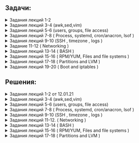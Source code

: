 ## Задачи:

 <details><summary>  Задания лекций 1-2  </summary>
  
  0. установить вторую ВМ с доступом только до первой ВМ.
  Все команды выполняются от имени созданного во время инсталляции пользователя (не root).
  
  1. Внутри директории /usr/share/man (хранилище встроенной документации) находятся каталоги, разбитые по секциям разделов помощи (man1, man2, man3) и по языкам (es, fr, ru).
Используя команду ls, необходимо вывести на экран все файлы, которые расположены в секционных директориях ы и содержат слово "config" в имени. Одним вызовом ls найти все файлы, содержащие слово "system" в каталогах /usr/share/man/man1 и /usr/share/man/man7
  
  2. Самостоятельно изучить команду find, предназначенную для поиска файлов/папок по заданным условиям (man find, find --help).
Найти в директории /usr/share/man все файлы, которые содержат слово "help" в имени, найти там же все файлы, имя которых начинается на "conf".
Какие действия мы можем выполнить с файлами, найденными командой find (не запуская других команд)? Приведите любой пример с комментарием.
  
  3. При помощи команд head и tail, выведите последние 2 строки файла /etc/fstab и первые 7 строк файла /etc/yum.conf
Что произойдёт, если мы запросим больше строк, чем есть в файле? Попробуйте выполнить это на примере, используя команду wc (word cound) для подсчёта количества строк в файле.
  
  4. Создайте в домашней директории файлы file_name1.md, file_name2.md и file_name3.md. Используя {}, переименуйте:
file_name1.md в file_name1.textdoc
file_name2.md в file_name2
file_name3.md в file_name3.md.latest
file_name1.textdoc в file_name1.txt
  
  5. Перейдите в директорию /mnt. Напишите как можно больше различных вариантов команды cd, с помощью которых вы можете вернуться обратно в домашнюю директорию вашего пользователя. Различные относительные пути также считаются разными вариантами.
  
  6. Создайте одной командой в домашней директории 3 папки new, in-process, processed. При этом in-process должна содержать в себе еще 3 папки tread0, tread1, tread2.
Далее создайте 100 файлов формата data[[:digit:]][[:digit:]] в папке new
Скопируйте 34 файла в tread0 и по 33 в tread1 и tread2 соответственно. Выведете содержимое каталога in-process одной командой
После этого переместите все файлы из каталогов tread в processed одной командой. Выведете содержимое каталога in-process и processed опять же одной командой
Сравните количество файлов в каталогах new и processed при помощи изученных ранее команд, если они равны удалите файлы из new
** Сравнение количества и удаление сделано при помощи условия

  7. Получить разворачивание фигурных скобок для выражения. Согласно стандартному поведению bash, стандартного для CentOS 7, скобки в приведённом ниже выражении развёрнуты не будут. Необходимо найти способ получить ожидаемый вывод.
a=1; b=3
echo file{$a..$b}
Необходимо предоставить модицицированную команду, результатом которой является следующий вывод: 
file1 file2 file3


</details>
 <details><summary>  Задания лекций 3-4 (awk,sed,vim) </summary>


 You have log file 'access.log'. It is simple apache log. Format is remote-IP - - [DATE] "method query protocol" status-code send-bytes-from-server "from-where-did-user-came" "user agent" "x-forwarded-for-header"
Sample can be downloaded from 

http://www.almhuette-raith.at/apache-log/access.log    (~650 Mb)



Awk
* What is the most frequent browser (user agent)?
* Show number of requests per month for ip 193.106.31.130 (for example: Sep 2016 - 100500 reqs, Oct 2016 - 0 reqs, Nov 2016 - 2 reqs...)
* Show total amount of data which server has provided for each unique ip (i.e. 100500 bytes for 1.2.3.4; 9001 bytes for 5.4.3.2 and so on)


Sed
* Change all user agents to "lynx"
* Masquerade all ip addresses. For example, 1.2.3.4 becomes "ip1", 3.4.5.6 becomse "ip2" and so on. Rewrite file.
Extra (*)

• Show list of unique ips, who made more then 50 requests to the same url within 10 minutes (for example too many requests to "/")

Learn vim:

   vimtutor / vimtutor ru (in your linux terminal with vim installed)
   
   http://www.vimgenius.com/
   
   https://vimvalley.com/vim-movement-speed-challenge/
   
Vim videos


   https://www.youtube.com/watch?v=aHm36-na4-4
   
   https://www.youtube.com/watch?v=XA2WjJbmmoM
   https://github.com/outragee/epam-learning/blob/main/homework.md
   https://www.youtube.com/watch?v=_NUO4JEtkDw
   
   https://www.youtube.com/watch?v=NzD2UdQl5Gc
   
   https://www.youtube.com/watch?v=5r6yzFEXajQ
   
 
 </details>

 <details><summary> Задания лекций 5-6 (users, groups, file access) </summary>
 
 Task 1: Users and groups

Используйте команды: groupadd, useradd, passwd, chage и другие.
Создайте группу sales с GID 4000 и пользователей bob, alice, eve c основной группой sales. 
Измените пользователям пароли.
Все новые аккаунты должны обязательно менять свои пароли каждый 30 дней.
Новые аккаунты группы sales должны истечь по окончанию 90 дней срока, а bob должен изменять его пароль каждые 15 дней.

Дополнительно:
Заставьте пользователей сменить пароль после первого логина.

Предварительный шаг:
Исследуйте файл /etc/login.defs.
Исследуйте, как работает команда date и как её использовать совместно с chage.



Task 2: Controlling access to files with Linux file system permissions

Используйте команды: su, mkdir, chown, chmod и другие.
Создайте трёх пользователей glen, antony, lesly.
У вас должна быть директория /home/students, где эти три пользователя могут работать совместно с файлами.
Должен быть возможен только пользовательский и групповой доступ, создание и удаление файлов в /home/students. 
Файлы, созданные в этой директории, должны автоматически присваиваться группе студентов students.

Предварительный шаг:
Исследуйте, для чего нужны файлы .bashrc и .profile.



Task3: ACL

Детективное агентство Бейкер Стрит создает коллекцию совместного доступа для хранения файлов дел, в которых члены группы bakerstreet будут иметь права на чтение и запись.
Ведущий детектив, Шерлок Холмс, решил, что члены группы scotlandyard также должны иметь возможность читать и писать в общую директорию. Тем не менее, Холмс считает, что инспектор Джонс является достаточно растерянным, и поэтому он должен иметь доступ только для чтения. 
Миссис Хадсон только начала осваивать Linux и смогла создать общую директорию и скопировать туда несколько файлов. Но сейчас время чаепития, и она попросила вас закончить работу.

Ваша задача - завершить настройку директории общего доступа. 
Директория и всё её содержимое должно принадлежать группе bakerstreet, при этом файлы должны обновляться для чтения и записи для владельца и группы (bakerstreet). У других пользователей не должно быть никаких разрешений. 
Вам также необходимо предоставить доступы на чтение и запись для группы scotlandyard, за исключением Jones, который может только читать документы.
Убедитесь, что ваша настройка применима к существующим и будущим файлам. После установки всех разрешений в директории проверьте от каждого пользователя все его возможные доступы.

Используйте команды: touch, mkdir, chgrp, chmod, getfacl, setfacl и другие. 
Создайте общую директорию /shares/cases.
Создайте группу bakerstreet с пользователями holmes, watson.
Создайте группу scotlandyard с пользователями lestrade, gregson, jones.
Задайте всем пользователям безопасные пароли.

Предварительный шаг:
От суперпользователя создайте папку /share/cases и создайте внутри 2 файла murders.txt и moriarty.txt.
 
 </details>
 
 
 <details><summary>  Задания лекций 7-8 ( Process, systemd, cron/anacron, lsof ) </summary>
 
 Processes

1. Run a sleep command three times at different intervals
2. Send a SIGSTOP signal to all of them in three different ways.
3. Check their statuses with a job command
4. Terminate one of them. (Any)
5. To other send a SIGCONT in two different ways.
6. Kill one by PID and the second one by job ID

systemd
1. Write two daemons: one should be a simple daemon and do sleep 10 after a start and then do echo 1 > /tmp/homework, the second one should be oneshot and do echo 2 > /tmp/homework without any sleep
2. Make the second depended on the first one (should start only after the first)
3. Write a timer for the second one and configure it to run on 01.01.2019 at 00:00
4. Start all daemons and timer, check their statuses, timer list and /tmp/homework
5. Stop all daemons and timer

cron/anacron
1. Create an anacron job which executes a script with echo Hello > /opt/hello and runs every 2 days
2. Create a cron job which executes the same command (will be better to create a script for this) and runs it in 1 minute after system boot.
3. Restart your virtual machine and check previous job proper execution
-----

lsof
1. Run a sleep command, redirect stdout and stderr into two different files (both of them will be empty).
2. Find with the lsof command which files this process uses, also find out where it gets stdout from.
3. List all ESTABLISHED TCP connections ONLY with lsof

 </details>
 
 <details><summary>  Задания лекций 9-10 (SSH , timezone , logs )  </summary>
 
 
 **Task 1:**
 
 
 *As a result of each point, you should provide a corresponding command.localhost - your CentOS VM running in VirtualBoxremotehost - 40.68.74.188 (public IP)webserver - 10.0.0.5 (private IP)1.1. SSH to remotehost using username and password provided to you in Slack. Logout from remotehost.*
 
  1.2. Generate new SSH key-pair on your localhost with name "hw-5" (keys should becreated in ~/.ssh folder).
  
  1.3. Set up key-based authentication, so that you can SSH to  remotehost  withoutpassword.
  
  1.4. SSH to remotehost without password. Log out from remotehost.
  
  1.5. Create SSH config file, so that you can SSH to remotehost simply running`sshremotehost` command. As a result, provide output of command`cat ~/.ssh/config`.
  
  1.6. Using command line utility (curl or telnet) verify that there are some webserverrunning on port 80 of webserver.  Notice that webserver has a private network IP, soyou can access it only from the same network (when you are on remotehost that runsin the same private network). Log out from remotehost.
  
  1.7. Using SSH setup port forwarding, so that you can reach  webserver from yourlocalhost (choose any free local port you like).
  
  1.8 Like in 1.6, but on localhost using command line utility verify that localhost andport you have specified act like webserver, returning same result as in 1.6.
  
  1.9 (*) Open webserver webpage in browser of your Host machine of VirtualBox(Windows, or Mac, or whatever else you use). You may need to setup port forwardingin settings of VirtualBox.
 
 
 
**Task 2:**

*Following tasks should be executed on your localhost as you will need root privileges*

  2.1.Imagine your localhost has been relocated to Havana. Change the time zone onthe localhost to Havana and verify the time zone has been changed properly (may bemultiple commands).
  
  2.2. Find all systemd journal messages on localhost, that were recorded in the last 50minutes and originate from a system service started with user id 81 (single command).
  
  2.3. Configure  rsyslogd  by adding  a  rule  to  the  newly created  configuration   file/etc/rsyslog.d/auth-errors.conf to log all security and authentication messages with thepriority alert and higher to the  /var/log/auth-errors file. Test the newly added logdirective with the logger command (multiple commands).
 
 </details>
 
 
 <details><summary> Задание 11-12 ( Networking )  </summary>
 
**1.** С помощью утилиты nmcli добавте второй ip адрес сетевому интерфейсу enp0s3 (или тому, который является "основным" для вашей машины):
  
   1.1 IP Адрес должен быть назначен из пула немаршрутизируемых в Интернете пулов (aka серых IP)
   
   1.2 Адрес НЕ должен принадлежать пулу адресов, который уже назначен какому-либо из интерфейсов
   
   1.3 В подсети нового адреса должно быть как можно меньше адресов (broadcast и network адрес назначать интерфейсу нельзя)
   
   1.4 перезагрузите машину, убедитесь что оба интерфейса имеет оба адреса (вы должны мочь подключиться по ssh к новому ip адресу)
   

**2.** Новый IP адрес должен "резолвиться" в "private" DNS запись, а hostname вашей машины должен быть таким же, как у ближайшей галактики к нашей Солнечной системе (ну или выберете обычное скучное имя). Продемонстрируйте результаты с помощью  одной из утилит (dig, nslookup, host)


**3.** tcpdump и веселье:

   3.1 Подключаетесь по ssh ко второму интерфейсу машины, логинетесь.
   
   3.2 В одной сессии запускаете tcpdum, в другой сессии пытаетесь получить используя любой http клиент контент страницы по адресу: example.com
   
   3.2* Получите контент страницы с помощтью telnet
   
   3.3 В полученном выводе, найдите содержимое страницы и все HTTP заголовки.
   
   3.4 tcpdump команда должна быть максимально "узконаправленная", то есть, в выводе должно быть минимум трафика, не относящегося к цели задания.
  
**4.** Найдите номер порта, на котором запущен SSH сервер на хосте: 79.134.223.227 + все открытые порты.

***5.***
   Для выполнения этого задания вы должны получить доступ на хост с адресом: 45.88.76.32.
   
   Для этого вам необходимо передать открытую часть ключа преподавателю и после подтверждения подключиться по ssh к хосту.
   
   Цель задания: вам нужно найти сообщение в icmp трафике, который поступает на этот хост 42.88.76.32.   
   
   Предоставте сообщнеие в читаемом варианте и предоставте команду которой вы пользовались чтобы прочесть это сообщение. 
   
   Подсказка: вам доступен tcpdump (/usr/sbin/tcpdump) на хосте.
 
 
 </details>

 <details><summary>  Задания лекций 13-14 ( BASH )  </summary>

## Bash:
0. All scripts should be ran in debug mode.

1. Find a sum of all running process' PIDs.

2. A lucky number is one whose individual digits add up to 7, in successive additions. For example, 62431 is a lucky number (6 + 2 + 4 + 3 + 1 = 16, 1 + 6 = 7). Find all the lucky numbers between 1000 and 10000.

3. Write a script that takes a list of words (or even phrases) as an arguments. Script should ask a user to write something to stdin until user won't provide one of argument phrases.

example:
```
my_script.sh watermelon lemon apple
Enter my favourite word or phrase:
potato
No, it's not what I want!
Enter my favourite word or phrase:
cat
No, it's not what I want!
apple
Yes, this is my favourite word! Thank you, bye!
```

4. As bash doesn't have any syntax standardisation a lot of bash users develop scripts that make further readers very unhappy. Also, these guys often over engineers such scripts. This is an example of this script. Please analyse a script and try to make it as readable and functional as possible from your sense of beauty.
```
export SUM=0; for f in $(find src -name "*.java");
do export SUM=$(($SUM + $(wc -l $f | awk '{ print $1 }'))); done; echo $SUM
```

5. `stat` command shows when a particular file was accessed. Unfortunately, it can't show who it was. 
As a first step, you should study a Shell Variables section of man bash, enable an unlimited history size and time stamping of command execution.
As a second step*, provide a script that will get list of files as arguments, it should find a user who have last accessed each file and print a line in the following fashion `<filename> <user> <time>` and color it red if file was not just accessed but also modified.
__Note:__ this task is not about the development of an audit tool but about some play with bash. %)

\* Second step of a task may be treated as difficult and is optional

## RegExp:

To play:
https://alf.nu/RegexGolf
https://regexcrossword.com 

1. Stacktraces of JVM languages looks the following way:
```
	Caused by: org.apache.thrift.transport.TTransportException
	at org.apache.thrift.transport.TIOStreamTransport.read(TIOStreamTransport.java:132)
	at org.apache.thrift.transport.TTransport.readAll(TTransport.java:86)
	at org.apache.thrift.transport.TSaslTransport.receiveSaslMessage(TSaslTransport.java:178)
	at org.apache.thrift.transport.TSaslTransport.open(TSaslTransport.java:305)
	at org.apache.thrift.transport.TSaslClientTransport.open(TSaslClientTransport.java:37)
	at com.cloudera.hivecommon.api.HiveServer2ClientFactory.createTransport(Unknown Source)
	at com.cloudera.hivecommon.api.HiveServer2ClientFactory.createClient(Unknown Source)
	at com.cloudera.hivecommon.core.HiveJDBCCommonConnection.establishConnection(Unknown Source)
	at com.cloudera.impala.core.ImpalaJDBCConnection.establishConnection(Unknown Source)
	at com.cloudera.jdbc.core.LoginTimeoutConnection.connect(Unknown Source)
	at com.cloudera.jdbc.common.BaseConnectionFactory.doConnect(Unknown Source)
	at com.cloudera.jdbc.common.AbstractDriver.connect(Unknown Source)
	at org.apache.commons.dbcp2.DriverConnectionFactory.createConnection(DriverConnectionFactory.java:55)
	at org.apache.commons.dbcp2.PoolableConnectionFactory.makeObject(PoolableConnectionFactory.java:355)
	at org.apache.commons.dbcp2.BasicDataSource.validateConnectionFactory(BasicDataSource.java:115)
	at org.apache.commons.dbcp2.BasicDataSource.createPoolableConnectionFactory(BasicDataSource.java:665)
	at org.apache.commons.dbcp2.BasicDataSource.createDataSource(BasicDataSource.java:544)
	at org.apache.commons.dbcp2.BasicDataSource.getConnection(BasicDataSource.java:753)
	at org.apache.commons.dbutils.AbstractQueryRunner.prepareConnection(AbstractQueryRunner.java:319)
	at org.apache.commons.dbutils.QueryRunner.query(QueryRunner.java:345)
	at com.blah.nbs.validation.util.client.sql.AbstractSqlClient.lambda$executeQuery$0(AbstractSqlClient.java:55)
	at com.machinezoo.noexception.CheckedExceptionHandler$CheckedFunction.apply(CheckedExceptionHandler.java:723)
	at com.blah.nbs.validation.util.client.sql.AbstractSqlClient.lambda$executeSql$2(AbstractSqlClient.java:71)
	at java.util.concurrent.FutureTask.run(FutureTask.java:266)
	at java.util.concurrent.ThreadPoolExecutor.runWorker(ThreadPoolExecutor.java:1149)
	at java.util.concurrent.ThreadPoolExecutor$Worker.run(ThreadPoolExecutor.java:624)
	at java.lang.Thread.run(Thread.java:748)
```
1. Write a sed one-liner that will show stack traces lines in the following fashion:
```
You have a problem with entity org.apache.hadoop.fs.FileSystem$Cache.getInternal! You can find more info about it in file FileSystem.java at line 2703. This file is written on java.
```
2. Write a RegEx that validates entries under `/etc/passwd`.

3. \* (just if you're very interested :)). Write a RegEx that will validate URI: https://en.wikipedia.org/wiki/Uniform_Resource_Identifier
  </details>
 
 <details><summary>  Задания лекций 15-16 ( RPM/YUM, Files and file systems )  </summary>

task1:
	
	- Подключить репозиторий docker community edition
	- Установить docker-ce версии 19.03.14
	- Убедиться, что установлена нужная версия
	- Обновить docker-ce до последней версии
	- Вывести список последних операций yum
	- Вывести полную информацию об установленном ранее пакете
	- Удалить docker-ce

Task2:

	- Переместить mlocate.db в новое место
	- Создать новый файл file_task16.txt с любым содержанием и добавить информацию о нём в новый mlocate.db
	- Найти файл file_task16.txt через locate и вывести его содержимое на экран (без явного указания полного пути к файлу)
	- Создать хардлинк на file_task16.txt, назвать его file_task16_hard.txt
	- Внести любые изменения в file_task16.txt
	- Удалить file_task16.txt
	- Вывести на экран file_task16_hard.txt, убедиться, что в нём отражены изменения
	* Создать именованный пайп pipe01
	  В первом терминале запустить считывание с pipe01 (любым способом, можно перечислить несколько)
	  Создать софтлинк на пайп, назвать его pipe01-s
	  Во втором терминале отправить в pipe01-s данные (любым способом, можно перечислить несколько)
	  Убедиться, что данные были считаны первым терминалом
	  # mkfifo
	** Сделать то же самое, используя файл Unix socket (подсказка: используйте пакеты netcat и socat)
 </details>

<details><summary>  Задания лекций 17-18 ( Partitions and LVM )  </summary>

	1. Imagine you was asked to add new partition to your host for backup purposes. To simulate appearance of new physical disk in your server, please create new disk in Virtual Box (5 GB) and attach it to your virtual machine.
	Also imagine your system started experiencing RAM leak in one of the applications, thus while developers try to debug and fix it, you need to mitigate OutOfMemory errors; you will do it by adding some swap space.
	/dev/sdc - 5GB disk, that you just attached to the VM (in your case it may appear as /dev/sdb, /dev/sdc or other, it doesn't matter)
	1.1. Create a 2GB   !!! GPT !!!   partition on /dev/sdc of type "Linux filesystem" (means all the following partitions created in the following steps on /dev/sdc will be GPT as well)
	1.2. Create a 512MB partition on /dev/sdc of type "Linux swap"
	1.3. Format the 2GB partition with an XFS file system
	1.4. Initialize 512MB partition as swap space
	1.5. Configure the newly created XFS file system to persistently mount at /backup
	1.6. Configure the newly created swap space to be enabled at boot
	1.7. Reboot your host and verify that /dev/sdc1 is mounted at /backup and that your swap partition  (/dev/sdc2) is enabled

	2. LVM. Imagine you're running out of space on your root device. As we found out during the lesson default CentOS installation should already have LVM, means you can easily extend size of your root device. So what are you waiting for? Just do it!
	2.1. Create 2GB partition on /dev/sdc of type "Linux LVM"
	2.2. Initialize the partition as a physical volume (PV)
	2.3. Extend the volume group (VG) of your root device using your newly created PV
	2.4. Extend your root logical volume (LV) by 1GB, leaving other 1GB unassigned
	2.5. Check current disk space usage of your root device
	2.6. Extend your root device filesystem to be able to use additional free space of root LV
	2.7. Verify that after reboot your root device is still 1GB bigger than at 2.5.
	
</details>
<details><summary>  Задания лекций 19-20 ( Boot and iptables )  </summary>
	
Boot process:

1.* Self-study: find a utility to inspect initrd file contents. Find all files that are related to XFS filesystem and give a short description for every file.
	
2.* Self-study: explain the difference between ordinary and rescue initrdimages.
	
3.* Self-study: study dracut utility that is used for rebuilding initrd image. Give an example for adding driver/kernel module for your initrd and recreating it.

4.Enable recovery options for grub, update main configuration file and find newitem in GRUB2 config in /boot.

5.Modify option vm.dirty_ratio:a.using sysctl utilityb.using sysctl configuration file6.Disable selinux using kernel cmdlineiptables:With enabled firewalld:1.Add rule using firewall-cmd that will allow SSH access to your server *only* from network 192.168.56.0/24 and interface enp0s8 (if your network and/on interface name differs - change it accordingly).
	
5.2.Shutdown firewalld and add the same rules via iptables.
	
</details>

## Решения:
 
 <details><summary> Задания лекций 1-2 от 12.01.21 </summary>

 
 
 <details><summary> # 0.  </summary>
 
 
 
  Для начала создадим 2 виртуальные машины используя vitrualbox gui, в моем случае это Centos1 и Centos2 . 
  Имена пользователей аналогичны.
  
  В настройках виртуальных машин в virtualbox:
  
  У Centos1 установим 2 адаптера сети (bridge и internal network) - эта машина будет иметь доступ куда угодно, зададим второму адаптеру (internal network) имя сети "lan".
 
 Для второй машины будем использовать только 1 адаптер (internal network) ,аналогично 1ой , зададим имя сети "lan".

  После загрузки виртуальных машин зайдем на них , указав логин и пароль от соответствующей машины.
  Убедимся что наши сетевые интерфейсы доступны, выполним команду: 
  
  `ip a` .
  
  Следующий пункт. На каждой машине для интерфейса (internal network) отключим DHCP, настроим статический ip, укажем DNS, маску подсети , шлюз по-умолчанию.
  
  Для этого перейдем в директорию :
  
  `cd /etc/sysconfig/network-scripts`  
  
  С помощью редактора Vi отредактируем файл нужного нам интерфейса (в моем случае это enp0s3 и enp0s8):
  
  centos1:
  
  `sudo vi  ifcfg-enp0s3` .
  
  centos2:
  
  `sudo vi  ifcfg-enp0s8` .
  
  Редактируем строки: 

    BOOTPROTO	с dhcp на none
    DNS1	указажем dns сервер
    IPADDR0	настроим статический ip адрес
    PREFIX0	указажем маску подсети
    GATEWAY0 настроим шлюз по-умолчанию
  
  В итоге получим примерно такой вид файлов.
  
  Centos1:
  
   ![alt][logo]

[logo]:  https://github.com/outragee/epam-learning/blob/main/pics/centos1_networksetup.png "centos1"


  Centos2:
  
   ![centos2][logo2]
   
[logo2]: https://github.com/outragee/epam-learning/blob/main/pics/centos2_networksetups.png "centos2"


  Перезапустим службу сети на каждой из машин выполнив команду:

  `sudo systemctl restart network` .
  
  Теперь проверим что сетевые протоколы изменили свои настройки , а заодно попробуем попинговать одну машину на другую и попробуем кинуть ssh.
  Выполним следующие команды:
  
  `ip a` #проверим статус сетевых интерфейсов. 
  
  `ping 192.168.100.13`#Из centos2  или `ping 192.168.100.14` #из Centos1.
  
  `ssh 192.168.100.13` #для centos2 .14 ,соответственно.
  
  
  Вывод терминалов:
  
  centos2:
  
  ![out2][logo3]

[logo3]: https://github.com/outragee/epam-learning/blob/main/pics/centos2_allnetworks%2Bping.png "centos2"

  centos1:
  
  ![out3][logo4]

[logo4]: https://github.com/outragee/epam-learning/blob/main/pics/centos1_allnetworks%2Bping.png "centos1"

</details>



<details><summary> # 1.  </summary>

Для того ,чтобы найти все файлы содержащие "config" в имени ,в директории /usr/share/man ,включая поддиректории выполним команду ls ,совместно с пайплайном и командой grep. 

`ls /usr/share/man -a -R | grep config`

Где ls  - list директории, -а  - показать все файлы и директории,включаяя скрытые , -R -рекурсивно (все вложения) , | - пайплайн (конвеер ,передаст вывод комманды ls команде grep ) , grep -утилита коммандной строки,с помощью которой мы будем искать необходимые нам данные.

Вывод терминала:

 ![out4][logo5]

[logo5]: https://github.com/outragee/epam-learning/blob/main/pics/1lsconfig.png "ls+grep"  


Теперь мы одним вызовом ls найдем все файлы, содержащие слово "system" в каталогах /usr/share/man/man1 и /usr/share/man/man7
Для этого мы перечислим директории , лист которых будем производить и по аналогии выше - выполним grep слова system.

Вывод терминала:

![out5][logo6]

[logo6]: https://github.com/outragee/epam-learning/blob/main/pics/1systemgrep.png "ls++grep"  


</details>

<details><summary> # 2.  </summary>
 
Найдем в директории /usr/share/man все файлы, которые содержат слово "help" в имени,для этого используем команду:


`find /usr/share/man -iname "*help*"`


Найдем там же все файлы, имя которых начинается на "conf". Выполнив:


`find /usr/share/man -iname "conf*"`


Какие действия мы можем выполнить с файлами, найденными командой find (не запуская других команд)? Приведите любой пример с комментарием.
 
 
 
![out6][logo7]

[logo7]:  https://github.com/outragee/epam-learning/blob/main/pics/find.png "find"
 
Команда find очень обширна, кроме того ,можно использовать ее в связке с командой grep , что расширит и утончит поиск. Также ,для работы с найденными файлами мы можем использовать опцию -exec к примеру найдем как и выше вайлы ,где есть слово help и скопируем эти файлы в /home/centos1/test/ добавив им расширение .done :

`find . /usr/share/man -name '*help*' \-execdir cp {} /home/centos1/test/{}.done \;`

Вывод:

![out7][logo8]

[logo8]:  https://github.com/outragee/epam-learning/blob/main/pics/find-exec.png "find + exec"

По сути ,опция exec предоставляет очень обширные возможности для работы с файлами. Такие как- удаление,перемещение,изменение прав, использование bash - скрипта и другое.

 </details>

 <details><summary>  # 3. </summary>
 
  head и tail представлены 1ой командой,чтобы не делать 2 скрина.

![out8][logo9]

[logo9]: https://github.com/outragee/epam-learning/blob/main/pics/head%26tail.png "head&tail"


Если мы запросим больше строк,чем имеет файл,то head выдаст все те,что имеются и прекратит работу.

![out9][logo10]

[logo10]: https://github.com/outragee/epam-learning/blob/main/pics/wc%2Bheadmore.png "head more than file have"

  </details>
 
  <details><summary>  # 4. </summary>
 
![out10][logo11]

[logo11]: https://github.com/outragee/epam-learning/blob/main/pics/touchfiles.png "touch 1..3"

переименовывать файлы будем командой mv , хотя можно установить и rename :

    :~/test$ mv file_name1.md file_name1.textdoc
    :~/test$ mv file_name2.md file_name2
    :~/test$ mv file_name3.md  file_name3.md.latest
    :~/test$ mv file_name1.textdoc file_name1.txt

  </details>
 
 
  <details><summary>  # 5. </summary>
 
![out11][logo12]

[logo12]: https://github.com/outragee/epam-learning/blob/main/pics/cd.png "cd"

  </details>


  <details><summary>  # 6. </summary>
 
 Создаем директории, заодно перейдем в директорию new:
 
 `mkdir -p /home/outragee/epam-learning/{new,processed} /home/outragee/epam-learning/in-process/{tread0,tread1,tread2} && cd /home/outragee/epam-learning/new/`
 
 
 Создадим 100 файлов в директории, поскольку директория new/ текущая то:
 
 
 `touch /home/outragee/epam-learning/new/data{00..99}`
 
 
 Скопируем файлы в директории tread{0..2}/ :
 
 `cp /home/outragee/epam-learning/new/data{00..33} /home/outragee/epam-learning/in-process/tread0 & cp data{34..67} /home/outragee/epam-learning/in-process/tread1 & cp data{68..99} /home/outragee/epam-learning/in-process/tread2`

 
 Выведем содержимое каталога in-process:
 
 `ls -R /home/outragee/epam-learning/in-process/`
 
 
 Переместим файлы :
 
 
 `mv /home/outragee/epam-learning/in-process/tread{0..2}/* /home/outragee/epam-learning/processed/`
 
 
 Выведем содержимое каталога in-process и processed одной командой:
 
 
 `ls -a -R /home/outragee/epam-learning/in-process/ /home/outragee/epam-learning/processed/`
 
 
 Сравним количество файлов в каталогах new и processed , если они равны удалим файлы из new . Сравнение количества и удаление сделано при помощи условия того, что команда diff -q вернет нам 0 :
 
    if [ "$DIFF -q new/ processed/" != "0" ] ; then rm -r /home/outragee/epam-learning/new/* ; fi



![out13][logo14]

[logo14]: https://github.com/outragee/epam-learning/blob/main/pics/6full.png "full"

</details>

<details><summary>  # 7. </summary>


Для выполнения этого задания будем использовать цикл for в связке с коммандой seq (seq - это генератор чисел) .
Зададим переменные а=1 , b=3 , x=file . используем структуру цикла для каждой итерации генератора seq (который ограничен у нас переменными a=1 и b=3 эхо будет выводить в одной строке значение переменной x(file) и число, генерируемое seq . -n укажет echo вывод в одну строку. :


    a=1; b=3 ; x="file" ; for i in `seq  $a  $b `; do  echo -n  "$x $i "; done
    

![out12][logo13]

[logo13]: https://github.com/outragee/epam-learning/blob/main/pics/generation%20and%20for%20cycle.png "cycle_generation"


 </details>
 </details>









 <details><summary>  Задания лекций 3-4 (awk,sed,vim) </summary>
 
 <details><summary> AWK </summary>
 
 Чтобы узнать какой браузер чаще всего использовался будем считать повторы в столбце `$12` :
  
  
  `awk '{if (count [$ 12] ++ >= max) max = count [$ 12]} END {for (i in count) if (max == count [i]) print i, count [i]}' /home/outragee/epam/epam-learning/access.log `
  
 
 
    outragee@outragee-X220:~$ awk '{if (count [$ 12] ++ >= max) max = count [$ 12]} END {for (i in count) if (max == count [i]) print i, count [i]}' /home/outragee/epam/epam-learning/access.log 
    "Mozilla/4.0 43164

 
 
 Для поиска количества запросов от адреса ,необходимо задать условие с адресом в `$1` ,а так-же искомый месяц в `$4`.
 
 
 `awk  '  { if (($1 == "193.106.31.130") && (  $4 ~ "Dec" ))   print  "Dec count is:"count++ } ' access.log  | tail -1`
 
 
 
    outragee@outragee-X220:~/epam/epam-learning$ awk  '  { if (($1 == "193.106.31.130") && (  $4 ~ "Dec" ))   print  "Dec count is:"count++ } ' access.log  | tail -1
    Dec count is:10290
    awk  '  { if (($1 == "193.106.31.130") && (  $4 ~ "Jan" ))   print  "Jan count is:"count++ } ' access.log  | tail -1
    Jan count is:32378

 
 </details>
 
 <details><summary> SED </summary>
 
 Переименуем все агенты в Lynx. Мы знаем что в столбце 12 у нас находятся данные о пользовательских браузерах. Свяжем выбор по столбцу AWK и Sed:
 
 
    outragee@outragee-X220:~/epam/learning$ awk ' {print $12}' access.log | sed '/^"/c Lynx '   | head

    Lynx 
    Lynx 
    Lynx 
    Lynx 
    Lynx 
    Lynx 
    Lynx 
    Lynx 
    Lynx 
 Если в итоге мы хотим сохранить результат в файл то :
 
 `outragee@outragee-X220:~/epam/learning$ awk ' {print $12}' access.log | sed 's/^"/c Lynx /w output'  access.new`
 
 

 </details>
 </details>
 
 <details><summary>  Задания лекций 5-6 (users, groups, file access) </summary>

 

 <details><summary> TASK 1  </summary>



Заранее отредактируем файл /etc/login.defs .
изменим длительность действия пароля на 30 дней.


     PASS_MAX_DAYS 30


Создадим группу " sales " и присвоим ей GID 4000. 


`sudo groupadd -g 4000 sales`


Теперь создадим пользователей bob,alice,eve и обозначим группу sales как основную для них ,а так-же ограничим время существования аккаунтов до 90 дней.


`sudo useradd -g 4000 -e $(date -d "90 days" "+%Y-%m-%d") bob`

`sudo useradd -g 4000 -e $(date -d "90 days" "+%Y-%m-%d") alice`

`sudo useradd -g 4000 -e $(date -d "90 days" "+%Y-%m-%d") eve`


Зададим пароли пользователям и укажем длительность действия пароля,а так-же заставим их сразу поменять пароль, указав -n=1 .



`sudo passwd -n 1 -w 3 -x 30 bob`


`sudo passwd -n 1 -w 3 -x 30 alice`


`sudo passwd -n 1 -w 3 -x 30 eve`



Изменим срок действия пароля у пользователя bob. 


`sudo chage -M 15 bob`



</details>
 
  
 <details><summary> TASK 2 </summary>


Создадим группу students :


`sudo groupadd -g 1000 students`



Создадим 3х пользователей glen, antony, lesly добавим их в группу students.


`sudo useradd -g 1000 -e $(date -d "90 days" "+%Y-%m-%d") glen`


`sudo useradd -g 1000 -e $(date -d "90 days" "+%Y-%m-%d") antony`


`sudo useradd -g 1000 -e $(date -d "90 days" "+%Y-%m-%d") lesly`



Создадим директорию  /home/students :


`sudo mkdir /home/students `


Зайдем в директорию /home/students:

`cd /home/students`

Присвоим все файлы рекурсивно в директории /home/students группе students:


`sudo chown -R :students *`



Изменим права у директориии разрешим все владельцу и группе:



`sudo chmod -r ug+rwx /home/students`


Изменим права у директории, запретим всем остальным какие либо действия с директорией :


`sudo chmod o-rwx /home/students `



 </details>
 
 <details><summary> TASK 3 </summary>



Создадим общую директорию и файлы в ней.


`sudo mkdir /share/cases`


`touch murders.txt moriarty.txt`


Создадим 2 группы bakerstreet , scotlandyard:


`sudo groupadd -g 2000 bakerstreet`


`sudo groupadd -g 3000 scotlandyard`


Создадим пользователей holmes,watson,lestrade,gregson,jones :
 

`sudo useradd -g 2000 holmes`


`sudo useradd -g 2000 watson`


`sudo useradd -g 3000 lestrade`


`sudo useradd -g 3000 gregson`


`sudo useradd -g 3000 jones`



Создадим пароли пользователям:


`sudo passwd -n 15 -w 3 -x 30 holmes`

`sudo passwd -n 15 -w 3 -x 30 watson`

`sudo passwd -n 15 -w 3 -x 30 lestrade`

`sudo passwd -n 15 -w 3 -x 30 gregson`

`sudo passwd -n 15 -w 3 -x 30 jones`



Изменим владельца у общей директории :


`cd /share/cases && sudo chown -R :bakerstreet *`



Настроим права директории:


`sudo chmod -r ug+rw /share/cases`


`sudo chmod -r o-rwx /share/cases`


`sudo setfacl -m g:scotlandyard:rw /share/cases`



Дадим маску пользователю jones:


`sudo setfacl -m u:jones:r /share/cases`


 </details>
 </details>
 
 <details><summary>  Задания лекций 7-8 ( Process, systemd, cron/anacron, lsof ) </summary>
 
 <details><summary> Process </summary>
 
 
 Запустим команду sleep с 3мя разными интервалами времени 5 секунд,1 минута,15 секунд. пускай выводит список директории с ожиданием :
 
 `ls -a && sleep 5 && ls -a && sleep 15 && ls -a && sleep 1m`
 
 
 
 
 
Три варианта отправки сигнала SIGSTOP:
 
 
 
При помощи сочетаний клавиш ,в текущем выполняемом задании нажать `CTRL+C` , `CTRL+Z`. 

При помощи команды `kill` с указанием PID процесса и номера сигнала (у SIGSTOP это 17,19,23) (для SIGKILL 9) :

`kill -17 2500`  - остановит процесс с PID 2500 
        
при помощи команды killall (аналогична kill ,но указывается имя процесса ,а не PID):

`killall -19 chromium`





Запустим процесс и переместим в бэкграунд :

`sleep 10m && echo done` CTRL+C

`bg`

Запустим процесс top , а затем остановим его :

`top`

`killall -19 top`

Проверим статус выполнив `jobs -l` : 

       outragee@outragee-X220:~$ jobs -l
       [1]+ 93456 Stopped (signal)        top
       [2]- 95868 Running                 sleep 10m &

Выполним команду `fg` (если джоб больше одной ,то можно испльзовать совместно с %# `fg % #job id` , пошлет сигнал SIGCONT:


`FG` это вернет нам остановленный процесс `top` .


Для передачи сигнала SIGCONT выполним:


`kill -SIGCONT 96456`


Убьем один процесс по PID и по Job ID, для этого опять вызовим листинг `job -l` :

          
          outragee@outragee-X220:~$ jobs -l
          [1]+ 93456 Stopped (signal)        top


Чтобы убить по ID выполним команду  `kill -9 93456`  чтобы убить по job ID выполним  `kill -9 %1`


 </details>
 <details><summary> Systemd </summary>
 Для начала напишем 2 скрипта , 1ый будет выдавать текущую дату , писать что демон запушен в это время и затем уходить в sleep , по завершению sleep отправлять 1 в файл(лог) . Второй демон будет совсем простой , он напишет дату, когда он будет выполнен и отправит 2 в файл(лог). Укажем,что демон 2 и таймер запускаются после сервиса daemon1 . Напишем таймер и зададим ему дату срабатывания.
 
*Daemon 1*:
 
        #!/bin/bash

        #print 
        echo "daemon 2 started at:"

        # start time
        date +"%H:%M:%S"

        # sleep for 10sec
        sleep 10

        # do echo like log file
        echo 1 > /tmp/homework


*Daemon 2*:
        

        #!/bin/bash


        #print 
        echo "daemon 2 oneshoted at:"

        # start time
        date +"%H:%M:%S"

        echo 2 > /tmp/homework


*Unit file daemon 1* :
         
       [Unit]
       Description=daemon 1 unit
       After=network.target

       [Service]
       Type=simple
       PIDFile=/home/outragee/epam/epam-learning/daemon1.pid
       WorkingDirectory=/home/outragee/epam/epam-learning

       User=outragee
       Group=outragee

       OOMScoreAdjust=-100

       ExecStart=/usr/sbin/d1.sh   
       ExecStop=/bin/kill -15 $MAINPID 
       TimeoutSec=300

       [Install]
       WantedBy=multi-user.target 


*Unit file daemon 2* :

      
       [Unit]
       Description=daemon 2 unit
       After=daemon1.service
       Require=daemon1.service
       
       [Service]
       Type=oneshot
       ExecStart=/usr/sbin/d2.sh
       RemainAfterExit=yes
       
       User=outragee
       Group=outragee

       [Install]
       WantedBy=multi-user.target
       

*Timer* :
       
       
       [Unit]
       Description= Timer for daemon2
       After=daemon1.service

       [Timer]
       OnCalendar=2019-01-01

       [Install]
       WantedBy=timers.target

 
 Поместим юнит файлы в директорию `/etc/systemd/system` и изменим права у файлов:
 
 
 `sudo chmod 755 daemon1.service daemon2.service daemon2.timer` 
 
 
 Теперь запустим наших демонов и убедимся что все работает как должно:



![out14][logo15]


[logo15]: https://github.com/outragee/epam-learning/blob/main/pics/status.png "daemon status check"



Посмотрим вывод файла `/tmp/homework`:
        
        
        outragee@outragee-X220:/tmp$ cat /tmp/homework 
        1


 </details>
 
 <details><summary> Cron/anacron </summary> 
 
 **1.** Создадим джобу,которая будет выполнять запуск нашего скрипта. В центос есть таблица `/etc/anacrontab` аналогичная таблице crontab. Зайдем  и создадим в ней задание:
 
 `sudo vim \etc\anacrontab`
 
    # /etc/anacrontab: configuration file for anacron

    # See anacron(8) and anacrontab(5) for details.

    SHELL=/bin/sh
    PATH=/sbin:/bin:/usr/sbin:/usr/bin
    MAILTO=root
    # the maximal random delay added to the base delay of the jobs
    RANDOM_DELAY=45
    # the jobs will be started during the following hours only
    START_HOURS_RANGE=3-22

    #period in days   delay in minutes   job-identifier   command
    1       5       cron.daily              nice run-parts /etc/cron.daily
    7       25      cron.weekly             nice run-parts /etc/cron.weekly
    2       1       cron.every2days         nice run-parts /etc/cron.every2days
    @monthly 45     cron.monthly            nice run-parts /etc/cron.monthly
 
 Теперь создадим директорию `/etc/cron.every2days/` и файл `echosender.sh` :
 
 `sudo vim /etc/cron.every2days/echosender.sh`
 
 И отредактируем его:

 
    #!/bin/bash
    echo "Hello" > /opt/hello

 В завершении ,проверим имеются ли ошибки если вывод пуст,то их нет:
 
 `anacron -T`
 
 **2.**
 Для начала создадим резервную копию имеющегося файла crontab , просто скопировав его и добавив .bak. Затем запишем новое задание :
 
 `crontab -e`
 
 `@reboot sleep 60 && /etc/cron.every2days/echosender.sh`

 
 </details>
 

 <details><summary> Lsof </summary> 
 
 **1.**
 
 `sleep 2m  2>stderr.log 1>stdout.log`
 
 **2.**
 
    
    outragee@outragee-X220:~$ lsof /home/outragee/stdout.log 
    COMMAND   PID     USER   FD   TYPE DEVICE SIZE/OFF    NODE NAME
    sleep   11106 outragee    1w   REG    8,2        0 4198453 /home/outragee/stdout.log
    outragee@outragee-X220:~$ lsof /home/outragee/stderr.log 
    COMMAND   PID     USER   FD   TYPE DEVICE SIZE/OFF    NODE NAME
    sleep   11106 outragee    2w   REG    8,2        0 4198449 /home/outragee/stderr.log

 
 
 **3.**
 
 Для выполнения этого заданя , укажем флаги -ipv4 -ipv6 и tcp ip:
 
 `lsof -a -i4 -i6 -itcp`
 
    outragee@outragee-X220:~$ lsof -a -i4 -i6 -itcp
    COMMAND    PID     USER   FD   TYPE DEVICE SIZE/OFF NODE NAME
    ignition- 2974 outragee    6u  IPv4  46010      0t0  TCP localhost:32000->localhost:31000 (ESTABLISHED)
    java      3092 outragee    4u  IPv4  48012      0t0  TCP localhost:32000 (LISTEN)
    java      3092 outragee   93u  IPv6  46007      0t0  TCP localhost:31000->localhost:32000 (ESTABLISHED)
    java      3092 outragee   99u  IPv6  51220      0t0  TCP *:omniorb (LISTEN)
    chrome    8422 outragee   29u  IPv4  71186      0t0  TCP outragee-X220:48522->lb-140-82-112-25-iad.github.com:https (ESTABLISHED)
    chrome    8422 outragee   30u  IPv4  72164      0t0  TCP outragee-X220:49548->220.165.107.34.bc.googleusercontent.com:https (ESTABLISHED)
    chrome    8422 outragee   60u  IPv4  62841      0t0  TCP outragee-X220:41384->lh-in-f188.1e100.net:5228 (ESTABLISHED)
    chrome    8422 outragee   62u  IPv4  72183      0t0  TCP outragee-X220:58694->151.101.84.193:https (ESTABLISHED)
    chrome    8422 outragee   65u  IPv4  71376      0t0  TCP outragee-X220:35202->151.101.65.69:https (ESTABLISHED)
    chrome    8422 outragee   68u  IPv4  72184      0t0  TCP outragee-X220:33874->192.0.73.2:https (ESTABLISHED)
    chrome    8422 outragee   76u  IPv4  70410      0t0  TCP outragee-X220:35212->151.101.65.69:https (ESTABLISHED)
    chrome    8422 outragee   77u  IPv4  70889      0t0  TCP outragee-X220:35700->104.244.42.136:https (ESTABLISHED)

 

 
 </details>
 </details>

 
 
 
 <details><summary> Задания лекций 9-10 (SSH , timezone , logs ) </summary> 
 
 <details><summary>  SSH </summary> 
Зайдем на хост и выйдем:

    outragee@outragee-X220:~$ ssh Ivan_Rigalin@40.68.74.188 
    The authenticity of host '40.68.74.188 (40.68.74.188)' can't be established.
    ECDSA key fingerprint is SHA256:4r72O0/zt+DU9bsD85l3ZeMMYDlDRTv9h4KWBMoekKY.
    Are you sure you want to continue connecting (yes/no/[fingerprint])? yes
    Warning: Permanently added '40.68.74.188' (ECDSA) to the list of known hosts.
    Password: 
    Password: 
    Last failed login: Mon Feb  1 07:26:00 UTC 2021 from 176.59.97.147 on ssh:notty
    There was 1 failed login attempt since the last successful login.
    [Ivan_Rigalin@vm-one ~]$ 
    [Ivan_Rigalin@vm-one home]$ logout
    Connection to 40.68.74.188 closed.



Отредактируем файл конфига:
    
    Host epam
        Hostname 40.68.74.188
        User Ivan_Rigalin
        port 22
        IdentityFile ~/.ssh/hw-5


        
Создадим новую пару ключей, старые предварительно лучше бы копирнуть.

    outragee@outragee-X220:~/.ssh$ ssh-keygen 
    Generating public/private rsa key pair.
    Enter file in which to save the key (/home/outragee/.ssh/id_rsa): hw-5
    Enter passphrase (empty for no passphrase): 
    Enter same passphrase again: 
    Your identification has been saved in hw-5
    Your public key has been saved in hw-5.pub
    The key fingerprint is:
    SHA256:mtHGI7uwYObQz2ghM1BOc7zjFeN1hUD4X7vEtSVa6Do outragee@outragee-X220
    The key's randomart image is:
    +---[RSA 3072]----+
    |   .   oo. o.    |
    |  + o + . o      |
    | + o o = .   .   |
    |. . o oo.   o + .|
    |.  . oo S. + = + |
    |+.. .  B .. * .  |
    |.+=.. +    o .   |
    | =.= o .  E .    |
    | .o + .    .     |
    +----[SHA256]-----+
    outragee@outragee-X220:~/.ssh$ ls
    config  hw-5  hw-5.pub  id_rsa  id_rsa.bak  id_rsa.pub  id_rsa.pub.bak  known_hosts



Зальем ключ на сервер , проверим ,работает ли вход без пароля :

    outragee@outragee-X220:~/.ssh$ ssh-copy-id -i ~/.ssh/hw-5 Ivan_Rigalin@40.68.74.188
    /usr/bin/ssh-copy-id: INFO: Source of key(s) to be installed: "/home/outragee/.ssh/hw-5.pub"
    /usr/bin/ssh-copy-id: INFO: attempting to log in with the new key(s), to filter out any that are already installed
    /usr/bin/ssh-copy-id: INFO: 1 key(s) remain to be installed -- if you are prompted now it is to install the new keys
    Password: 

    Number of key(s) added: 1

    Now try logging into the machine, with:   "ssh 'Ivan_Rigalin@40.68.74.188'"
    and check to make sure that only the key(s) you wanted were added.

    outragee@outragee-X220:~/.ssh$ ssh epam   
    Last login: Mon Feb  1 07:56:13 2021 from 176.59.97.147
    [Ivan_Rigalin@vm-one ~]$ 
    [Ivan_Rigalin@vm-one ~]$ logout
    Connection to 40.68.74.188 closed.



Проверим ,есть ли сервис на 80 порту:
    
    [Ivan_Rigalin@vm-one ~]$ curl -v telnet://10.0.0.5:80
    * About to connect() to 10.0.0.5 port 80 (#0)
    *   Trying 10.0.0.5...
    * Connected to 10.0.0.5 (10.0.0.5) port 80 (#0)
    
    outragee@outragee-X220:~/.ssh$ nmap -Pn 40.68.74.188 -p 80
    Starting Nmap 7.80 ( https://nmap.org ) at 2021-02-01 11:20 MSK
    Nmap scan report for 40.68.74.188
    Host is up.

    PORT   STATE    SERVICE
    80/tcp filtered http

    Nmap done: 1 IP address (1 host up) scanned in 2.27 seconds



 Теперь пробросим порт и проверим доступность из локалки:
 
    outragee@outragee-X220:~/.ssh$ ssh -L 9999:localhost:80 Ivan_Rigalin@40.68.74.188
    Last login: Mon Feb  1 08:38:44 2021 from 176.59.97.147

    outragee@outragee-X220:~/.ssh$ curl -v telnet://localhost:9999
    
    *   Trying 127.0.0.1:9999...
    * TCP_NODELAY set
    * Connected to localhost (127.0.0.1) port 9999 (#0)


 
 Бонус :
 
 Делаем форвард до локальной машины внутри сети :
    
    ssh -L 9999:10.0.0.5:80 epam
    Last login: Mon Feb  1 08:40:14 2021 from 176.59.97.147
    [Ivan_Rigalin@vm-one ~]$ 
    
    

Теперь откроем наш браузер и напишем адрес ` http://localhost:9999/ ` :




![out15][logo16]


[logo16]: https://github.com/outragee/epam-learning/blob/main/pics/ngnx.png "nginx output"


</details>

<details><summary>  TASK 2 </summary> 

Сменим часовой пояс:

    outragee@outragee-X220:~/epam/epam-learning$ timedatectl list-timezones | grep Havana
    America/Havana
    outragee@outragee-X220:~/epam/epam-learning$ cat /etc/timezone 
    Europe/Moscow
    outragee@outragee-X220:~/epam/epam-learning$ timedatectl list-timezones | grep Havana
    America/Havana
    outragee@outragee-X220:~/epam/epam-learning$ sudo timedatectl set-timezone America/Havana 

Теперь поищем измененные журналы на локалхосте за последние 50 минут , от пользователя с id 81:

    outragee@outragee-X220:~/epam/epam-learning$ journalctl _UID=81 -u localhost --since "50 min ago"  --until "now"
    -- Logs begin at Mon 2020-10-26 07:22:23 MSK, end at Mon 2021-02-01 13:23:47 MSK. --
    -- No entries --
    
   


</details>
</details>


</details>

<details><summary> Задания лекций 11-12. ( Networking ) </summary> 
 
 <details><summary> Task#1 (nmcli + dnsmasq)  </summary> 

 
 Посмотрим какие есть интерфейсы выберем нужный нам- основной `enp0s3` :
 
    2: enp0s3: <BROADCAST,MULTICAST,UP,LOWER_UP> mtu 1500 qdisc pfifo_fast state UP group default qlen 1000
    link/ether 08:00:27:23:99:7d brd ff:ff:ff:ff:ff:ff
    inet 192.168.43.104/24 brd 192.168.43.255 scope global noprefixroute dynamic enp0s3

 Через nmcli :
 
    [centos1@centos1 ~]$ nmcli d s
    DEVICE  TYPE      STATE         CONNECTION 
    enp0s3  ethernet  connected     enp0s3     
    enp0s8  ethernet  disconnected  --         
    lo      loopback  unmanaged     --  
 
    [centos1@centos1 ~]$ nmcli c s
    NAME    UUID                                  TYPE      DEVICE 
    enp0s3  f19d5aac-d9aa-4c81-a39e-145fdca9964a  ethernet  enp0s3 
    enp0s8  b0f69025-bb04-47aa-9dd3-024488bec2bf  ethernet  --     

Теперь добавим второй ip для enp0s3:
    
    nmcli c d enp0s3   # отключаем конект
    nmcli c m enp0s3 +ipv4.addresses "10.0.0.1\30"  # добавляем второй адрес с маской 255.255.255.252 в подсети будет 2 адреса 
    nmcli c m enp0s3 +ipv4.routes "10.0.0.1\30 192.168.43.255" # роутим сеть к шлюзу 
    nmcli c m enp0s3 +ipv4.dns "192.168.43.1 8.8.8.8 8.8.4.4" # добавим днс 
    nmcli c u enp0s3 # включим коннект
    
Зададим hostname и отредактируем файл /etc/hosts :

    hostnamectl set-hostname andromeda
    sudo vi /etc/hosts
    
    #добавим адрес
    10.0.0.1    andromeda.laba andromeda
    127.0.0.1       localhost
    
Для выполнения резолва в частный днс установим Dnsmasq:
`sudo yum install dnsmasq`

Теперь настроим dnsmasq и перезапустим сервис:

`sudo vim /etc/dnsmasq.conf`


    server=8.8.8.8
    local=/localnet/
    address=/andromeda.laba/10.0.0.1
     

`sudo systemctl restart dnsmasq`


Для того, чтобы обращения к DNS шли именно на dnsmasq на том же сервере, где он сам работает, необходимо указать первой записью в /etc/resolv.conf следующую строку:

    nameserver 127.0.0.1


Выполним поиск используя nslookup: 

    [centos1@andromeda ~]$ nslookup andromeda.laba
    Server:		127.0.0.1
    Address:	127.0.0.1#53

    Name:	andromeda.laba
    Address: 10.0.0.1

</details>

<details><summary> Task#2 (tcpdump and partyhard) </summary> 
 
 Зайдем на второй адрес по ssh:
 
    outragee@outragee-X220:~$ ssh vm
    centos1@192.168.0.18's password: 
    Last login: Tue Feb  9 09:40:33 2021 from andromeda.laba
    [centos1@andromeda ~]$ ssh centos1@10.0.0.1
    centos1@10.0.0.1's password: 
    Last login: Tue Feb  9 12:46:47 2021 from 192.168.0.16
    [centos1@andromeda ~]$ 

Запустим TCPDUMP:
   
    [centos1@andromeda ~]$ sudo tcpdump  -p -t -i enp0s3 port 80 -vv
    [sudo] password for centos1: 
    tcpdump: listening on enp0s3, link-type EN10MB (Ethernet), capture size 262144 bytes

Выполним запрос :


`curl www.example.com`

Через telnet: 

   
    telnet www.example.com 80
    GET /index.html HTTP/1.1
    Host: www.example.com
    ## в конце 2 раза энтер.
 

И посмотрим снова в 1 терминал:
<details><summary> простыня TCPDUMP  </summary>
   




    IP (tos 0x10, ttl 64, id 32785, offset 0, flags [DF], proto TCP (6), length 60)
    andromeda.33468 > 93.184.216.34.http: Flags [S], cksum 0xf6c3 (incorrect -> 0x0dea), seq 1853599587, win 29200, options [mss 1460,sackOK,TS val 18034546 ecr 0,nop,wscale 7], length 0
    IP (tos 0x0, ttl 55, id 25329, offset 0, flags [none], proto TCP (6), length 60)
    93.184.216.34.http > andromeda.33468: Flags [S.], cksum 0xedb1 (correct), seq 542252167, ack 1853599588, win 65535, options [mss 1452,sackOK,TS val 672935240 ecr 18034546,nop,wscale 9], length 0
    IP (tos 0x10, ttl 64, id 32786, offset 0, flags [DF], proto TCP (6), length 52)
    andromeda.33468 > 93.184.216.34.http: Flags [.], cksum 0xf6bb (incorrect -> 0x1afa), seq 1, ack 1, win 229, options [nop,nop,TS val 18034699 ecr 672935240], length 0
    IP (tos 0x10, ttl 64, id 32787, offset 0, flags [DF], proto TCP (6), length 78)
    andromeda.33468 > 93.184.216.34.http: Flags [P.], cksum 0xf6d5 (incorrect -> 0xd3b3), seq 1:27, ack 1, win 229, options [nop,nop,TS val 18072188 ecr 672935240], length 26: HTTP, length: 26
	GET /index.html HTTP/1.1
    IP (tos 0x0, ttl 55, id 30345, offset 0, flags [none], proto TCP (6), length 52)
    93.184.216.34.http > andromeda.33468: Flags [.], cksum 0xf5ca (correct), seq 1, ack 27, win 128, options [nop,nop,TS val 672972880 ecr 18072188], length 0
    IP (tos 0x10, ttl 64, id 32788, offset 0, flags [DF], proto TCP (6), length 76)
    andromeda.33468 > 93.184.216.34.http: Flags [P.], cksum 0xf6d3 (incorrect -> 0x60d9), seq 27:51, ack 1, win 229, options [nop,nop,TS val 18085924 ecr 672972880], length 24: HTTP
    IP (tos 0x0, ttl 55, id 32383, offset 0, flags [none], proto TCP (6), length 52)
    93.184.216.34.http > andromeda.33468: Flags [.], cksum 0x8a62 (correct), seq 1, ack 51, win 128, options [nop,nop,TS val 672986616 ecr 18085924], length 0
    IP (tos 0x10, ttl 64, id 32789, offset 0, flags [DF], proto TCP (6), length 54)
    andromeda.33468 > 93.184.216.34.http: Flags [P.], cksum 0xf6bd (incorrect -> 0x7770), seq 51:53, ack 1, win 229, options [nop,nop,TS val 18087325 ecr 672986616], length 2: HTTP
    IP (tos 0x0, ttl 55, id 32534, offset 0, flags [none], proto TCP (6), length 52)
    93.184.216.34.http > andromeda.33468: Flags [.], cksum 0x7f6e (correct), seq 1, ack 53, win 128, options [nop,nop,TS val 672988017 ecr 18087325], length 0
    IP (tos 0x0, ttl 55, id 32535, offset 0, flags [none], proto TCP (6), length 1664)
    93.184.216.34.http > andromeda.33468: Flags [P.], cksum 0xfd07 (incorrect -> 0x1b4b), seq 1:1613, ack 53, win 128, options [nop,nop,TS val 672988018 ecr 18087325], length 1612: HTTP, length: 1612
	   HTTP/1.1 200 OK
	   Accept-Ranges: bytes
	   Age: 454786
	   Cache-Control: max-age=604800
	   Content-Type: text/html; charset=UTF-8
	   Date: Tue, 09 Feb 2021 18:24:36 GMT
	   Etag: "3147526947+gzip"
	   Expires: Tue, 16 Feb 2021 18:24:36 GMT
	   Last-Modified: Thu, 17 Oct 2019 07:18:26 GMT
	   Server: ECS (dcb/7F83)
	   Vary: Accept-Encoding
	   X-Cache: HIT
	   Content-Length: 1256
	
	   <!doctype html>
	   <html>
	   <head>
	       <title>Example Domain</title>
	
	       <meta charset="utf-8" />
	       <meta http-equiv="Content-type" content="text/html; charset=utf-8" />
	       <meta name="viewport" content="width=device-width, initial-scale=1" />
	       <style type="text/css">
	       body {
	           background-color: #f0f0f2;
	           margin: 0;
	           padding: 0;
	           font-family: -apple-system, system-ui, BlinkMacSystemFont, "Segoe UI", "Open Sans", "Helvetica Neue", Helvetica, Arial, sans-serif;
	        
	       }
	       div {
	           width: 600px;
	           margin: 5em auto;
	           padding: 2em;
	           background-color: #fdfdff;
	           border-radius: 0.5em;
	           box-shadow: 2px 3px 7px 2px rgba(0,0,0,0.02);
	       }
	       a:link, a:visited {
	           color: #38488f;
	           text-decoration: none;
	       }
	       @media (max-width: 700px) {
	           div {
	               margin: 0 auto;
	               width: auto;
	           }
	       }
	       </style>    
	   </head>
	
	   <body>
	   <div>
	       <h1>Example Domain</h1>
	       <p>This domain is for use in illustrative examples in documents. You may use this
	       domain in literature without prior coordination or asking for permission.</p>
	       <p><a href="https://www.iana.org/domains/example">More information...</a></p>
	   </div>
	   </body>
	   </html>
    IP (tos 0x10, ttl 64, id 32790, offset 0, flags [DF], proto TCP (6), length 52)
    andromeda.33468 > 93.184.216.34.http: Flags [.], cksum 0xf6bb (incorrect -> 0x780b), seq 53, ack 1613, win 254, options [nop,nop,TS val 18087477 ecr 672988018], length 0


</details>
</details>

<details><summary>  nmap (найти все открытые порты на удаленной машине) </summary>

Выполним сканирование всех портов ( некрасиво и медленно ):
	
	outragee@outragee-X220:~$ sudo nmap -Pn -p- 79.134.223.227
	Starting Nmap 7.80 ( https://nmap.org ) at 2021-02-16 15:18 MSK
	Nmap scan report for 79-134-223-227.obit.ru (79.134.223.227)
	Host is up (0.022s latency).
	Not shown: 65534 filtered ports
	PORT      STATE SERVICE
	60022/tcp open  unknown
	
	Nmap done: 1 IP address (1 host up) scanned in 11626.06 seconds

	

</details>


<details><summary>  TCPDUMP + ICMP on remote host 45.88.76.32 </summary>

Зайдем на хост выполнив ssh,
Посмотрим интерфейсы  найдем интересующий нас адрес:

`ip a`
	
	2: eth0: <BROADCAST,MULTICAST,UP,LOWER_UP> mtu 1500 qdisc pfifo_fast state UP group default qlen 1000


	



 От лица суперпользователя выполним tcpdump:
 
Укажем флаги : -A - сообщения в ASCII формате , -tttt human readable , -vv verbosity ,  -S - позволяет не обрабатывать абсолютные порядковые номера в относительные и -nn 	отображать IP адреса и номера портов вместо имени хостов и названия протоколов. Укажем что нас интересует icmp и только поступающий на хост dst host 45.88.76.32.

`sudo /usr/sbin/tcpdump -A -ttttnnvvS -i eth0 icmp and dst host 45.88.76.32`
 
 	2021-02-16 11:40:06.038848 IP (tos 0x0, ttl 34, id 0, offset 0, flags [none], proto ICMP (1), length 84)
    	35.180.189.228 > 45.88.76.32: ICMP echo request, id 5, seq 17194, length 64
	E..T....".=.#...-XL ...:..C*.d7.....................................................
	2021-02-16 11:40:11.163837 IP (tos 0x0, ttl 34, id 0, offset 0, flags [none], proto ICMP (1), length 84)
    	35.180.110.164 > 45.88.76.32: ICMP echo request, id 11, seq 2267, length 64
	E..T...."...#.n.-XL .........d7.....................................................
	2021-02-16 11:40:19.176687 IP (tos 0x0, ttl 34, id 0, offset 0, flags [none], proto ICMP (1), length 84)
    	35.180.169.86 > 45.88.76.32: ICMP echo request, id 17, seq 4533, length 64
	E..T....".R'#..V-XL ..w......d7..I3X................................................
	2021-02-16 11:40:19.848917 IP (tos 0x0, ttl 34, id 0, offset 0, flags [none], proto ICMP (1), length 84)
    	35.180.119.108 > 45.88.76.32: ICMP echo request, id 1, seq 5235, length 64
	E..T...."...#.wl-XL ..-....s.d7..DR.................................................
	2021-02-16 11:40:28.581583 IP (tos 0x0, ttl 34, id 0, offset 0, flags [none], proto ICMP (1), length 84)
    	15.188.77.34 > 45.88.76.32: ICMP echo request, id 30, seq 8848, length 64
	E..T...."..S..M"-XL ...H.."..d7.....................................................
	2021-02-16 11:40:34.239863 IP (tos 0x0, ttl 34, id 0, offset 0, flags [none], proto ICMP (1), length 84)
    	52.47.132.237 > 45.88.76.32: ICMP echo request, id 13, seq 6228, length 64
	E..T....".f.4/..-XL ..q....T.d7.o...................................................

 </details>


</details>
</details>

 <details><summary> Задания лекций 13-14 ( BASH )   </summary>    
 
 ##1.## Find a sum of all running process' PIDs. Объединим через пайп ps aux и awk ,авк укажем столбец с pidами .

	outragee@outragee-X220:~/epam$ ps aux | awk '{s+=$2}END{print s}'
	3943879


 </details>
 

 
 <details><summary> Задания лекций 15-16 ( RPM/YUM, Files and file systems )  </summary>
 
 <details><summary> task1 </summary>
 Установим yum-utils пакет который предоставляет yum-config-manager утилиту и добавим стабильный репозиторий.


`sudo yum install -y yum-utils`
`sudo yum-config-manager \
    --add-repo \
    https://download.docker.com/linux/centos/docker-ce.repo`
  
 
 Выполним установку нужной версии докера : 
 

`sudo yum install docker-ce-19.03.14-3.el7 docker-ce-cli-19.03.14-3.el7 containerd.io`


 Проверим версию:

	[centos1@andromeda ~]$ docker -v
	Docker version 19.03.14, build 5eb3275d40
	
	
Обновим все пакеты (хотя можно обновить только докер ) и проверим версию докера снова:
 	
	[centos1@andromeda ~]$ docker -v
	Docker version 20.10.3, build 48d30b5

Посмотрим последние операции в yum:

	[centos1@andromeda ~]$ sudo yum history 
	[sudo] password for centos1: 
	Loaded plugins: fastestmirror
	ID     | Login user               | Date and time    | Action(s)      | Altered
	-------------------------------------------------------------------------------
    	14 | centos1 <centos1>        | 2021-02-16 09:46 | I, U           |   81   
    	13 | centos1 <centos1>        | 2021-02-16 09:43 | Install        |    3   
    	12 | centos1 <centos1>        | 2021-02-16 09:41 | Erase          |    3   
    	11 | centos1 <centos1>        | 2021-02-16 09:40 | Install        |    3   
    	10 | centos1 <centos1>        | 2021-02-16 09:39 | Erase          |    4   
     	9 | centos1 <centos1>        | 2021-02-16 09:28 | Install        |   15   
     	8 | centos1 <centos1>        | 2021-02-16 09:27 | Install        |    4   
     	7 | centos1 <centos1>        | 2021-02-09 10:01 | Install        |    1   
     	6 | centos1 <centos1>        | 2021-02-09 09:47 | Install        |    2   
     	5 | centos1 <centos1>        | 2021-02-09 09:00 | Install        |   31   
     	4 | centos1 <centos1>        | 2021-02-09 08:22 | Install        |    2   
     	3 | centos1 <centos1>        | 2021-02-05 06:52 | Install        |    6   
     	2 | centos1 <centos1>        | 2021-02-05 04:13 | Install        |    1   
     	1 | System <unset>           | 2021-02-05 03:24 | Install        |  301   
	history list
	[centos1@andromeda ~]$ 


Удалим docker:


`sudo yum remove docker-ce docker-ce-cli containerd.io`

	Removed:
  	containerd.io.x86_64 0:1.4.3-3.1.el7  docker-ce.x86_64 3:20.10.3-3.el7  docker-ce-cli.x86_64 1:20.10.3-3.el7 

	Dependency Removed:
  	docker-ce-rootless-extras.x86_64 0:20.10.3-3.el7     


`sudo rm -rf /var/lib/docker`


Посмотрим сведения о пакете docker:

	[centos1@andromeda ~]$ yum info docker
	Loaded plugins: fastestmirror
	Loading mirror speeds from cached hostfile
 	* base: mirror.logol.ru
 	* extras: centos-mirror.rbc.ru
 	* updates: centos-mirror.rbc.ru
	Available Packages
	Name        : docker
	Arch        : x86_64
	Epoch       : 2
	Version     : 1.13.1
	Release     : 203.git0be3e21.el7.centos
	Size        : 18 M
	Repo        : extras/7/x86_64
	Summary     : Automates deployment of containerized applications
	URL         : https://github.com/docker/docker
	License     : ASL 2.0
	Description : Docker is an open-source engine that automates the deployment of any
        	    : application as a lightweight, portable, self-sufficient container that will
            	: run virtually anywhere.
           	 : 
            	: Docker containers can encapsulate any payload, and will run consistently on
            	: and between virtually any server. The same container that a developer builds
            	: and tests on a laptop will run at scale, in production*, on VMs, bare-metal
           	 : servers, OpenStack clusters, public instances, or combinations of the above.


 </details>
 
 <details><summary> task2 </summary>
 
 Поскольку Locate db у меня вообще не была установлена , то :
 
 
 `sudo yum install mlocate -y`
 
 
 Теперь создадим файл c содержанием:
 
 
 `vim /home/centos1/file_task16.txt`
 
 	test example locate
 
 
 Обновим данные базы данных:
 
 
 `sudo updatedb`
 
 
 Узнаем где у нас находится наш созданный файл используя locate:
 
 	
	[centos1@andromeda ~]$ locate file_task16.txt 
	/home/centos1/file_task16.txt

Создадим хардлинк:

	[centos1@andromeda ~]$ ln /home/centos1/file_task16.txt /home/centos1/file_task16_hard.txt
	[centos1@andromeda ~]$ ls
	file_task16_hard.txt  file_task16.txt  

Внесем изменения в файл:

	[centos1@andromeda ~]$ cat file_task16.txt 
	This is test example locate
	
Удалим file_task16.txt:

	[centos1@andromeda ~]$ rm file_task16.txt 
	[centos1@andromeda ~]$ ls
	file_task16_hard.txt 

Проверим что данные сохраненные в удаленном файле ранее, остались в _hard.txt :

	[centos1@andromeda ~]$ cat file_task16_hard.txt 
	This is test example locate

 </details>
 
 </details>
 
 <details><summary> Задания лекций 17-18 ( Partitions and LVM )  </summary>
 
 <details><summary> task1  </summary>
 Добавим еще 1 диск нашей виртуальной машине и проверим что мы его добавили корректно:
	
	
	[centos1@andromeda ~]$ lsblk 
	NAME            MAJ:MIN RM  SIZE RO TYPE MOUNTPOINT
	sda               8:0    0    6G  0 disk 
	├─sda1            8:1    0    1G  0 part /boot
	└─sda2            8:2    0    5G  0 part 
  	  ├─centos-root 253:0    0  4,4G  0 lvm  /
  	  └─centos-swap 253:1    0  616M  0 lvm  [SWAP]
	sdb               8:16   0    5G  0 disk 
	sr0              11:0    1 1024M  0 rom  
Наглядно видим sdb - это и есть наш новый диск.


Перейдем к созданию портишнов:

	[centos1@andromeda ~]$ sudo fdisk /dev/sdb 
	Welcome to fdisk (util-linux 2.23.2).

	Command (m for help): g   
	Building a new GPT disklabel (GUID: 89D4FAF6-2D87-4BE9-A006-A41CD7974C1C)


	Command (m for help): n
	Partition number (1-128, default 1): 1
	First sector (2048-10485726, default 2048): 
	Last sector, +sectors or +size{K,M,G,T,P} (2048-10485726, default 10485726): +2G
	Created partition 1


	Command (m for help): p

	Disk /dev/sdb: 5368 MB, 5368709120 bytes, 10485760 sectors
	Units = sectors of 1 * 512 = 512 bytes
	Sector size (logical/physical): 512 bytes / 512 bytes
	I/O size (minimum/optimal): 512 bytes / 512 bytes
	Disk label type: gpt
	Disk identifier: 71EB548A-2922-4AB9-B337-9BF6BDA79184


	#         Start          End    Size  Type            Name
 	1         2048      4196351      2G  Linux filesyste

	Command (m for help): n 
	Partition number (2-128, default 2): 2
	First sector (4196352-10485726, default 4196352): 
	Last sector, +sectors or +size{K,M,G,T,P} (4196352-10485726, default 10485726): +512M
	Created partition 2
	
	Command (m for help): t
	Partition number (1,2, default 2): 2
	Partition type (type L to list all types): 19
	
	Changed type of partition 'Linux filesystem' to 'Linux swap'

	Command (m for help): p

	Disk /dev/sdb: 5368 MB, 5368709120 bytes, 10485760 sectors
	Units = sectors of 1 * 512 = 512 bytes
	Sector size (logical/physical): 512 bytes / 512 bytes
	I/O size (minimum/optimal): 512 bytes / 512 bytes
	Disk label type: gpt
	Disk identifier: 71EB548A-2922-4AB9-B337-9BF6BDA79184


	#         Start          End    Size  Type            Name
	1         2048      4196351      2G  Linux filesyste 
 	2      4196352      5244927    512M  Linux swap      

Отключим swap:

	[centos1@andromeda ~]$ sudo swapoff -a

Теперь подключим наш новый swap:
	
	[centos1@andromeda ~]$ sudo mkswap /dev/sdb2
	Setting up swapspace version 1, size = 524284 KiB
	no label, UUID=09e9e5b1-c668-43e3-aaae-f7fab6996e6c

Отформатируем наш 2хгиговый портишн в xfs:

	[centos1@andromeda ~]$ sudo mkfs.xfs /dev/sdb1 
	meta-data=/dev/sdb1              isize=512    agcount=4, agsize=131072 blks
      	   	 =                       sectsz=512   attr=2, projid32bit=1
        	 =                       crc=1        finobt=0, sparse=0
	data     =                       bsize=4096   blocks=524288, imaxpct=25
         	 =                       sunit=0      swidth=0 blks
	naming   =version 2              bsize=4096   ascii-ci=0 ftype=1
	log      =internal log           bsize=4096   blocks=2560, version=2
         =                       sectsz=512   sunit=0 blks, lazy-count=1
	realtime =none                   extsz=4096   blocks=0, rtextents=0


Создадим директорию /backup , затем примонтируем туда наш партишн:


	[centos1@andromeda ~]$ sudo mkdir /backup 
	[centos1@andromeda ~]$ sudo mount /dev/sdb1 /backup/
	[centos1@andromeda ~]$ df -H
	Filesystem               Size  Used Avail Use% Mounted on
	devtmpfs                 508M     0  508M   0% /dev
	tmpfs                    520M     0  520M   0% /dev/shm
	tmpfs                    520M  7,1M  513M   2% /run
	tmpfs                    520M     0  520M   0% /sys/fs/cgroup
	/dev/mapper/centos-root  4,8G  1,7G  3,1G  36% /
	/dev/sda1                1,1G  176M  888M  17% /boot
	tmpfs                    104M     0  104M   0% /run/user/1000
	/dev/sdb1                2,2G   34M  2,2G   2% /backup

В финале запишем изменения для /etc/fstab :

	[centos1@andromeda ~]$ cat /etc/fstab 
	#
	# /etc/fstab
	# Created by anaconda on Fri Feb  5 03:24:11 2021
	#
	# Accessible filesystems, by reference, are maintained under '/dev/disk'
	# See man pages fstab(5), findfs(8), mount(8) and/or blkid(8) for more info
	#
	/dev/mapper/centos-root /                       xfs     defaults        0 0
	UUID=7c34ecb6-ff4e-4b51-b699-c5b0303aaffd /boot                   xfs     defaults        0 0
	/dev/mapper/centos-swap swap                    swap    defaults        0 0
	/dev/sdb1	/backup		xfs	defaults	1 2
	/dev/sdb2	swap	swap	defaults	0 0
	
Ребут и проверка точки монтирования:

	[centos1@andromeda ~]$ sudo reboot
	[sudo] password for centos1: 
	Connection to 192.168.0.19 closed by remote host.
	Connection to 192.168.0.19 closed.
	outragee@outragee-X220:~$ ssh vm
	centos1@192.168.0.19's password: 
	Last login: Tue Feb 16 11:04:20 2021 from 192.168.0.17
	[centos1@andromeda ~]$ df -H
	Filesystem               Size  Used Avail Use% Mounted on
	devtmpfs                 508M     0  508M   0% /dev
	tmpfs                    520M     0  520M   0% /dev/shm
	tmpfs                    520M  7,1M  513M   2% /run
	tmpfs                    520M     0  520M   0% /sys/fs/cgroup
	/dev/mapper/centos-root  4,8G  1,7G  3,1G  36% /
	/dev/sda1                1,1G  176M  888M  17% /boot
	/dev/sdb1                2,2G   34M  2,2G   2% /backup
	tmpfs                    104M     0  104M   0% /run/user/1000



	
 </details>
 
 
 <details><summary> task2 (LVM)  </summary>
 Как и в 1 таске, создадим партишн в формате "Linux LVM". Убедимся что все сделано верно:
	
	#         Start          End    Size  Type            Name
 	1         2048      4196351      2G  Linux filesyste 
 	2      4196352      5244927    512M  Linux swap      
	3      5244928      9439231      2G  Linux LVM      <-----Это и есть ранее созданный портишн 


Теперь заинициализируем наш физический том. 

	 [centos1@andromeda ~]$ sudo pvcreate /dev/sdb3
   	 Physical volume "/dev/sdb3" successfully created.

	 [centos1@andromeda ~]$ sudo pvs
  	 PV         VG     Fmt  Attr PSize  PFree
  	 /dev/sda2  centos lvm2 a--  <5,00g    0 
  	 /dev/sdb3         lvm2 ---   2,00g 2,00g

Расширим пространство уже имеющейся группы Vg:

	[centos1@andromeda ~]$ sudo vgs
  	VG     #PV #LV #SN Attr   VSize  VFree
  	centos   1   2   0 wz--n- <5,00g    0 
	[centos1@andromeda ~]$ sudo lvs
 	 LV   VG     Attr       LSize   Pool Origin Data%  Meta%  Move Log Cpy%Sync Convert
 	 root centos -wi-ao----   4,39g                                                    
 	 swap centos -wi-ao---- 616,00m   
	
	[centos1@andromeda ~]$ sudo vgextend centos /dev/sdb3 
  	Volume group "centos" successfully extended

	[centos1@andromeda ~]$ sudo vgs
 	 VG     #PV #LV #SN Attr   VSize VFree 
  	centos   2   2   0 wz--n- 6,99g <2,00g
	
Расширим корневое пространство (однако у меня места впритык,поэтому) :
	
	[centos1@andromeda ~]$ sudo lvextend -l +510 /dev/centos/root 
  	Size of logical volume centos/root changed from 4,39 GiB (1125 extents) to <6,39 GiB (1635 extents).
 	 Logical volume centos/root successfully resized.
	[centos1@andromeda ~]$ sudo vgs
 	 VG     #PV #LV #SN Attr   VSize VFree
 	 centos   2   2   0 wz--n- 6,99g 4,00m

Ребут и проверка:

	[centos1@andromeda ~]$ sudo reboot
	Connection to 192.168.0.15 closed by remote host.
	Connection to 192.168.0.15 closed.
	outragee@outragee-X220:~$ ssh centos1@192.168.0.15
	Last login: Sun Feb 28 04:45:40 2021 from 192.168.0.13
	[centos1@andromeda ~]$ sudo vgs
	[sudo] password for centos1: 
  	VG     #PV #LV #SN Attr   VSize VFree
  	centos   2   2   0 wz--n- 6,99g 4,00m

	
 </details>
 
 </details>
 </details>
 </details>
